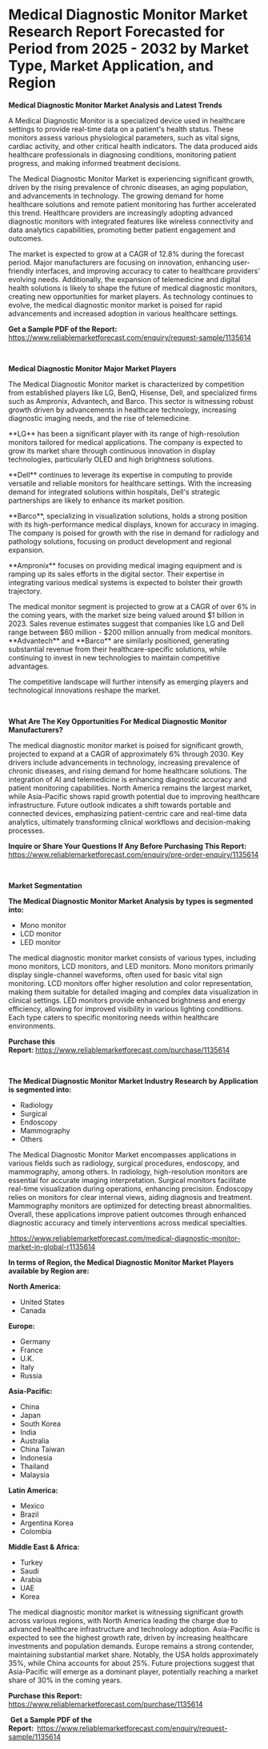 <p><h1>Medical Diagnostic Monitor Market Research Report Forecasted for Period from 2025 -  2032 by Market Type, Market Application, and Region</h1></p><p><strong>Medical Diagnostic Monitor Market Analysis and Latest Trends</strong></p>
<p><p>A Medical Diagnostic Monitor is a specialized device used in healthcare settings to provide real-time data on a patient's health status. These monitors assess various physiological parameters, such as vital signs, cardiac activity, and other critical health indicators. The data produced aids healthcare professionals in diagnosing conditions, monitoring patient progress, and making informed treatment decisions.</p><p>The Medical Diagnostic Monitor Market is experiencing significant growth, driven by the rising prevalence of chronic diseases, an aging population, and advancements in technology. The growing demand for home healthcare solutions and remote patient monitoring has further accelerated this trend. Healthcare providers are increasingly adopting advanced diagnostic monitors with integrated features like wireless connectivity and data analytics capabilities, promoting better patient engagement and outcomes.</p><p>The market is expected to grow at a CAGR of 12.8% during the forecast period. Major manufacturers are focusing on innovation, enhancing user-friendly interfaces, and improving accuracy to cater to healthcare providers' evolving needs. Additionally, the expansion of telemedicine and digital health solutions is likely to shape the future of medical diagnostic monitors, creating new opportunities for market players. As technology continues to evolve, the medical diagnostic monitor market is poised for rapid advancements and increased adoption in various healthcare settings.</p></p>
<p><strong>Get a Sample PDF of the Report:&nbsp;</strong> <a href="https://www.reliablemarketforecast.com/enquiry/request-sample/1135614?utm_campaign=2011&utm_medium=2&utm_source=Github&utm_content=ia&utm_term=13042025&utm_id=medical-diagnostic-monitor">https://www.reliablemarketforecast.com/enquiry/request-sample/1135614</a></p>
<p>&nbsp;</p>
<p><strong>Medical Diagnostic Monitor Major Market Players</strong></p>
<p><p>The Medical Diagnostic Monitor market is characterized by competition from established players like LG, BenQ, Hisense, Dell, and specialized firms such as Ampronix, Advantech, and Barco. This sector is witnessing robust growth driven by advancements in healthcare technology, increasing diagnostic imaging needs, and the rise of telemedicine.</p><p>**LG** has been a significant player with its range of high-resolution monitors tailored for medical applications. The company is expected to grow its market share through continuous innovation in display technologies, particularly OLED and high brightness solutions.</p><p>**Dell** continues to leverage its expertise in computing to provide versatile and reliable monitors for healthcare settings. With the increasing demand for integrated solutions within hospitals, Dell's strategic partnerships are likely to enhance its market position.</p><p>**Barco**, specializing in visualization solutions, holds a strong position with its high-performance medical displays, known for accuracy in imaging. The company is poised for growth with the rise in demand for radiology and pathology solutions, focusing on product development and regional expansion.</p><p>**Ampronix** focuses on providing medical imaging equipment and is ramping up its sales efforts in the digital sector. Their expertise in integrating various medical systems is expected to bolster their growth trajectory.</p><p>The medical monitor segment is projected to grow at a CAGR of over 6% in the coming years, with the market size being valued around $1 billion in 2023. Sales revenue estimates suggest that companies like LG and Dell range between $60 million - $200 million annually from medical monitors. **Advantech** and **Barco** are similarly positioned, generating substantial revenue from their healthcare-specific solutions, while continuing to invest in new technologies to maintain competitive advantages. </p><p>The competitive landscape will further intensify as emerging players and technological innovations reshape the market.</p></p>
<p>&nbsp;</p>
<p><strong>What Are The Key Opportunities For Medical Diagnostic Monitor Manufacturers?</strong></p>
<p><p>The medical diagnostic monitor market is poised for significant growth, projected to expand at a CAGR of approximately 6% through 2030. Key drivers include advancements in technology, increasing prevalence of chronic diseases, and rising demand for home healthcare solutions. The integration of AI and telemedicine is enhancing diagnostic accuracy and patient monitoring capabilities. North America remains the largest market, while Asia-Pacific shows rapid growth potential due to improving healthcare infrastructure. Future outlook indicates a shift towards portable and connected devices, emphasizing patient-centric care and real-time data analytics, ultimately transforming clinical workflows and decision-making processes.</p></p>
<p><strong>Inquire or Share Your Questions If Any Before Purchasing This Report:</strong> <a href="https://www.reliablemarketforecast.com/enquiry/pre-order-enquiry/1135614?utm_campaign=2011&utm_medium=2&utm_source=Github&utm_content=ia&utm_term=13042025&utm_id=medical-diagnostic-monitor">https://www.reliablemarketforecast.com/enquiry/pre-order-enquiry/1135614</a></p>
<p>&nbsp;</p>
<p><strong>Market Segmentation</strong></p>
<p><strong>The Medical Diagnostic Monitor Market Analysis by types is segmented into:</strong></p>
<p><ul><li>Mono monitor</li><li>LCD monitor</li><li>LED monitor</li></ul></p>
<p><p>The medical diagnostic monitor market consists of various types, including mono monitors, LCD monitors, and LED monitors. Mono monitors primarily display single-channel waveforms, often used for basic vital sign monitoring. LCD monitors offer higher resolution and color representation, making them suitable for detailed imaging and complex data visualization in clinical settings. LED monitors provide enhanced brightness and energy efficiency, allowing for improved visibility in various lighting conditions. Each type caters to specific monitoring needs within healthcare environments.</p></p>
<p><strong>Purchase this Report:&nbsp;</strong><a href="https://www.reliablemarketforecast.com/purchase/1135614?utm_campaign=2011&utm_medium=2&utm_source=Github&utm_content=ia&utm_term=13042025&utm_id=medical-diagnostic-monitor">https://www.reliablemarketforecast.com/purchase/1135614</a></p>
<p>&nbsp;</p>
<p><strong>The Medical Diagnostic Monitor Market Industry Research by Application is segmented into:</strong></p>
<p><ul><li>Radiology</li><li>Surgical</li><li>Endoscopy</li><li>Mammography</li><li>Others</li></ul></p>
<p><p>The Medical Diagnostic Monitor Market encompasses applications in various fields such as radiology, surgical procedures, endoscopy, and mammography, among others. In radiology, high-resolution monitors are essential for accurate imaging interpretation. Surgical monitors facilitate real-time visualization during operations, enhancing precision. Endoscopy relies on monitors for clear internal views, aiding diagnosis and treatment. Mammography monitors are optimized for detecting breast abnormalities. Overall, these applications improve patient outcomes through enhanced diagnostic accuracy and timely interventions across medical specialties.</p></p>
<p><a href="https://www.reliablemarketforecast.com/medical-diagnostic-monitor-market-in-global-r1135614?utm_campaign=2011&utm_medium=2&utm_source=Github&utm_content=ia&utm_term=13042025&utm_id=medical-diagnostic-monitor">&nbsp;https://www.reliablemarketforecast.com/medical-diagnostic-monitor-market-in-global-r1135614</a></p>
<p><strong>In terms of Region, the Medical Diagnostic Monitor Market Players available by Region are:</strong></p>
<p>
    <p> <strong> North America: </strong>
        <ul>
            <li>United States</li>
            <li>Canada</li>
        </ul>
        </p> 
    <p> <strong> Europe: </strong>
        <ul>
            <li>Germany</li>
            <li>France</li>
            <li>U.K.</li>
            <li>Italy</li>
            <li>Russia</li>
        </ul>
        </p> 
    <p> <strong> Asia-Pacific: </strong>
        <ul>
            <li>China</li>
            <li>Japan</li>
            <li>South Korea</li>
            <li>India</li>
            <li>Australia</li>
            <li>China Taiwan</li>
            <li>Indonesia</li>
            <li>Thailand</li>
            <li>Malaysia</li>
        </ul>
        </p> 
    <p> <strong> Latin America: </strong>
        <ul>
            <li>Mexico</li>
            <li>Brazil</li>
            <li>Argentina Korea</li>
            <li>Colombia</li>
        </ul>
        </p> 
    <p> <strong> Middle East & Africa: </strong>
        <ul>
            <li>Turkey</li>
            <li>Saudi</li>
            <li>Arabia</li>
            <li>UAE</li>
            <li>Korea</li>
        </ul>
    </p>
    </p>
<p><p>The medical diagnostic monitor market is witnessing significant growth across various regions, with North America leading the charge due to advanced healthcare infrastructure and technology adoption. Asia-Pacific is expected to see the highest growth rate, driven by increasing healthcare investments and population demands. Europe remains a strong contender, maintaining substantial market share. Notably, the USA holds approximately 35%, while China accounts for about 25%. Future projections suggest that Asia-Pacific will emerge as a dominant player, potentially reaching a market share of 30% in the coming years.</p></p>
<p><strong>Purchase this Report: </strong><a href="https://www.reliablemarketforecast.com/purchase/1135614?utm_campaign=2011&utm_medium=2&utm_source=Github&utm_content=ia&utm_term=13042025&utm_id=medical-diagnostic-monitor">https://www.reliablemarketforecast.com/purchase/1135614</a></p>
<p>&nbsp;<strong>Get a Sample PDF of the Report:&nbsp;&nbsp;</strong><a href="https://www.reliablemarketforecast.com/enquiry/request-sample/1135614?utm_campaign=2011&utm_medium=2&utm_source=Github&utm_content=ia&utm_term=13042025&utm_id=medical-diagnostic-monitor">https://www.reliablemarketforecast.com/enquiry/request-sample/1135614</a></p>
<p><strong></strong></p>
<p><p></p><p></p><p></p></p>